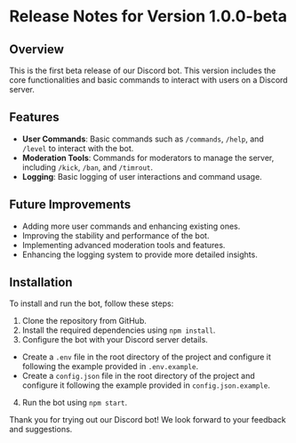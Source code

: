 # Release Notes for Version 1.0.0-beta

## Overview

This is the first beta release of our Discord bot. This version includes the core functionalities and basic commands to interact with users on a Discord server.

## Features

- **User Commands**: Basic commands such as `/commands`, `/help`, and `/level` to interact with the bot.
- **Moderation Tools**: Commands for moderators to manage the server, including `/kick`, `/ban`, and `/timrout`.
- **Logging**: Basic logging of user interactions and command usage.

## Future Improvements

- Adding more user commands and enhancing existing ones.
- Improving the stability and performance of the bot.
- Implementing advanced moderation tools and features.
- Enhancing the logging system to provide more detailed insights.

## Installation

To install and run the bot, follow these steps:

1. Clone the repository from GitHub.
2. Install the required dependencies using `npm install`.
3. Configure the bot with your Discord server details.

- Create a `.env` file in the root directory of the project and configure it following the example provided in `.env.example`.
- Create a `config.json` file in the root directory of the project and configure it following the example provided in `config.json.example`.

4. Run the bot using `npm start`.

Thank you for trying out our Discord bot! We look forward to your feedback and suggestions.
